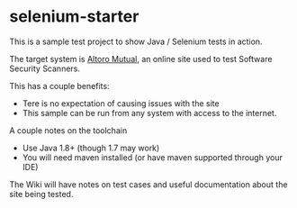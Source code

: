 # selenium-starter
This is a sample test project to show Java / Selenium tests in action.

The target system is [Altoro Mutual](http://demo.testfire.net/), an online site used to test Software Security Scanners.

This has a couple benefits:
 - Tere is no expectation of causing issues with the site
 - This sample can be run from any system with access to the internet.
 
 A couple notes on the toolchain
 - Use Java 1.8+ (though 1.7 may work)
 - You will need maven installed (or have maven supported through your IDE)
 
 The Wiki will have notes on test cases and useful documentation about the site being tested.
